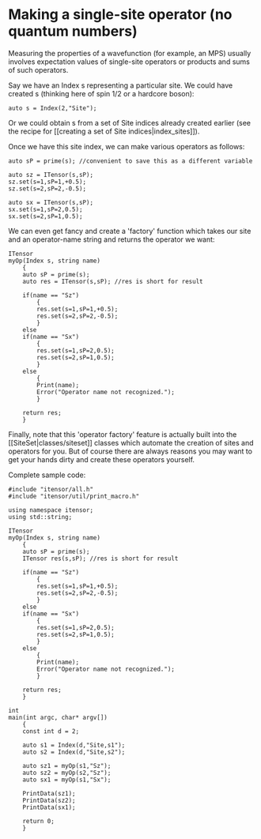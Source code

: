 # Making a single-site operator (no quantum numbers) 

Measuring the properties of a wavefunction (for example, an MPS) usually
involves expectation values of single-site operators or  products and sums of such operators.

Say we have an Index s representing a particular site. We could have created s (thinking here of spin 1/2 or a hardcore boson):

    auto s = Index(2,"Site");

Or we could obtain s from a set of Site indices already created earlier (see the recipe for [[creating a set of Site indices|index_sites]]).

Once we have this site index, we can make various operators as follows:

    auto sP = prime(s); //convenient to save this as a different variable

    auto sz = ITensor(s,sP);
    sz.set(s=1,sP=1,+0.5);
    sz.set(s=2,sP=2,-0.5);

    auto sx = ITensor(s,sP);
    sx.set(s=1,sP=2,0.5);
    sx.set(s=2,sP=1,0.5);

We can even get fancy and create a 'factory' function which takes our site and an operator-name string and returns the operator we want:

    ITensor
    myOp(Index s, string name)
        {
        auto sP = prime(s);
        auto res = ITensor(s,sP); //res is short for result

        if(name == "Sz")
            {
            res.set(s=1,sP=1,+0.5);
            res.set(s=2,sP=2,-0.5);
            }
        else
        if(name == "Sx")
            {
            res.set(s=1,sP=2,0.5);
            res.set(s=2,sP=1,0.5);
            }
        else
            {
            Print(name);
            Error("Operator name not recognized.");
            }

        return res;
        }

Finally, note that this 'operator factory' feature is actually built into the 
[[SiteSet|classes/siteset]] classes which automate the creation
of sites and operators for you. But of course there are always reasons you may 
want to get your hands dirty and create these operators yourself.



Complete sample code:


    #include "itensor/all.h"
    #include "itensor/util/print_macro.h"

    using namespace itensor;
    using std::string;

    ITensor
    myOp(Index s, string name)
        {
        auto sP = prime(s);
        ITensor res(s,sP); //res is short for result

        if(name == "Sz")
            {
            res.set(s=1,sP=1,+0.5);
            res.set(s=2,sP=2,-0.5);
            }
        else
        if(name == "Sx")
            {
            res.set(s=1,sP=2,0.5);
            res.set(s=2,sP=1,0.5);
            }
        else
            {
            Print(name);
            Error("Operator name not recognized.");
            }

        return res;
        }

    int 
    main(int argc, char* argv[])
        {
        const int d = 2;

        auto s1 = Index(d,"Site,s1");
        auto s2 = Index(d,"Site,s2");

        auto sz1 = myOp(s1,"Sz");
        auto sz2 = myOp(s2,"Sz");
        auto sx1 = myOp(s1,"Sx");

        PrintData(sz1);
        PrintData(sz2);
        PrintData(sx1);

        return 0;
        }
